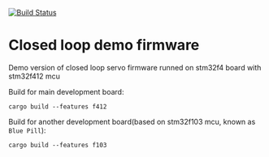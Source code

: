 [![Build Status](https://travis-ci.com/Crate3D/closed_loop_firmware_demo.svg?branch=master)](https://travis-ci.com/Crate3D/closed_loop_firmware_demo)
# Closed loop demo firmware
Demo version of closed loop servo firmware runned on stm32f4 board with stm32f412 mcu

Build for main development board:
```shell
cargo build --features f412
```

Build for another development board(based on stm32f103 mcu, known as `Blue Pill`):
```shell
cargo build --features f103
```
